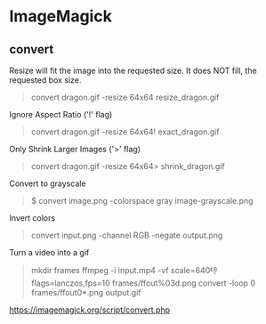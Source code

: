 # ImageMagick
## convert
Resize will fit the image into the requested size.
It does NOT fill, the requested box size.
> convert dragon.gif    -resize 64x64  resize_dragon.gif

Ignore Aspect Ratio ('!' flag)
> convert dragon.gif    -resize 64x64\!  exact_dragon.gif

Only Shrink Larger Images ('>' flag)
> convert dragon.gif    -resize 64x64\>  shrink_dragon.gif

Convert to grayscale
> $ convert image.png -colorspace gray image-grayscale.png

Invert colors
> convert input.png -channel RGB -negate output.png

Turn a video into a gif
> mkdir frames
> ffmpeg -i input.mp4 -vf scale=640:-1:flags=lanczos,fps=10 frames/ffout%03d.png
> convert -loop 0 frames/ffout0*.png output.gif

https://imagemagick.org/script/convert.php

